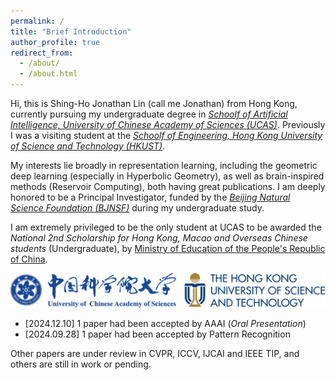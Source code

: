 ```yaml
---
permalink: /
title: "Brief Introduction"
author_profile: true
redirect_from: 
  - /about/
  - /about.html
---
```


Hi, this is Shing-Ho Jonathan Lin (call me Jonathan) from Hong Kong, currently pursuing my undergraduate degree in [*Schoolf of Artificial Intelligence, University of Chinese Academy of Sciences (UCAS)*](https://www.ucas.ac.cn). 
Previously I was a visiting student at the [*Schoolf of Engineering, Hong Kong University of Science and Technology (HKUST)*](https://seng.hkust.edu.hk/).

My interests lie broadly in representation learning, including the geometric deep learning (especially in Hyperbolic Geometry), as well as brain-inspired methods (Reservoir Computing), both having great publications. 
I am deeply honored to be a Principal Investigator, funded by the [*Beijing Natural Science Foundation (BJNSF)*](https://nsf.kw.beijing.gov.cn/bjnsfweb/) during my undergraduate study.

I am extremely privileged to be the only student at UCAS to be awarded the *National 2nd Scholarship for Hong Kong, Macao and Overseas Chinese students* (Undergraduate), by [Ministry of Education of the People's Republic of China](https://moe.gov.cn).

![university](../images/logo.png)

* [2024.12.10] 1 paper had been accepted by AAAI (*Oral Presentation*)
* [2024.09.28] 1 paper had been accepted by Pattern Recognition

Other papers are under review in CVPR, ICCV, IJCAI and IEEE TIP, and others are still in work or pending.

